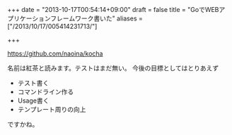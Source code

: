+++
date = "2013-10-17T00:54:14+09:00"
draft = false
title = "GoでWEBアプリケーションフレームワーク書いた"
aliases = ["/2013/10/17/005414231713/"]

+++

https://github.com/naoina/kocha

名前は紅茶と読みます。テストはまだ無い。
今後の目標としてはとりあえず

* テスト書く
* コマンドライン作る
* Usage書く
* テンプレート周りの向上

ですかね。
